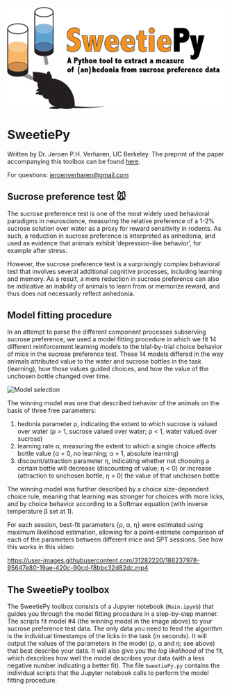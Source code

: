 ![](misc/Logo.png)

# SweetiePy

Written by Dr. Jeroen P.H. Verharen, UC Berkeley. The preprint of the paper accompanying this toolbox can be found [here](https://www.biorxiv.org/content/10.1101/2022.11.30.518425v1).

For questions: jeroenverharen@gmail.com



## Sucrose preference test :mouse:

The sucrose preference test is one of the most widely used behavioral paradigms in neuroscience, measuring the relative preference of a 1-2% sucrose solution over water as a proxy for reward sensitivity in rodents. As such, a reduction in sucrose preference is interpreted as anhedonia, and used as evidence that animals exhibit ‘depression-like behavior’, for example after stress.

However, the sucrose preference test is a surprisingly complex behavioral test that involves several additional cognitive processes, including learning and memory. As a result, a mere reduction in sucrose preference can also be indicative an inability of animals to learn from or memorize reward, and thus does not necessarily reflect anhedonia.


## Model fitting procedure

In an attempt to parse the different component processes subserving sucrose preference, we used a model fitting procedure in which we fit 14 different reinforcement learning models to the trial-by-trial choice behavior of mice in the sucrose preference test. These 14 models differed in the way animals attributed value to the water and sucrose bottles in the task (learning), how those values guided choices, and how the value of the unchosen bottle changed over time. 

![Model selection](https://user-images.githubusercontent.com/31282220/186240602-95b7435d-6133-4c05-8c4f-2a719bb1abb8.png)

The winning model was one that described behavior of the animals on the basis of three free parameters:

1. hedonia parameter ρ, indicating the extent to which sucrose is valued over water (ρ > 1, sucrose valued over water; ρ < 1, water valued over sucrose)
2. learning rate α, measuring the extent to which a single choice affects bottle value (α = 0, no learning; α = 1, absolute learning)
3. discount/attraction parameter η, indicating whether not choosing a certain bottle will decrease (discounting of value; η < 0) or increase (attraction to unchosen bottle, η > 0) the value of that unchosen bottle


The winning model was further described by a choice size-dependent choice rule, meaning that learning was stronger for choices with more licks, and by choice behavior according to a Softmax equation (with inverse temperature β set at 1). 



For each session, best-fit parameters {ρ, α, η} were estimated using maximum likelihood estimation, allowing for a point-estimate comparison of each of the parameters between different mice and SPT sessions. See how this works in this video:

https://user-images.githubusercontent.com/31282220/186237978-95647e80-19ae-420c-90cd-f8bbc32d82dc.mp4



## The SweetiePy toolbox

The SweetiePy toolbox consists of a Jupyter notebook (<code>Main.ipynb</code>) that guides you through the model fitting procedure in a step-by-step manner. The scripts fit model #4 (the winning model in the image above) to your sucrose preference test data. The only data you need to feed the algorithm is the individual timestamps of the licks in the task (in seconds). It will output the values of the parameters in the model (ρ, α and η; see above) that best describe your data. It will also give you the _log likelihood_ of the fit, which describes how well the model describes your data (with a less negative number indicating a better fit). The file <code>SweetiePy.py</code> contains the individual scripts that the Jupyter notebook calls to perform the model fitting procedure.
